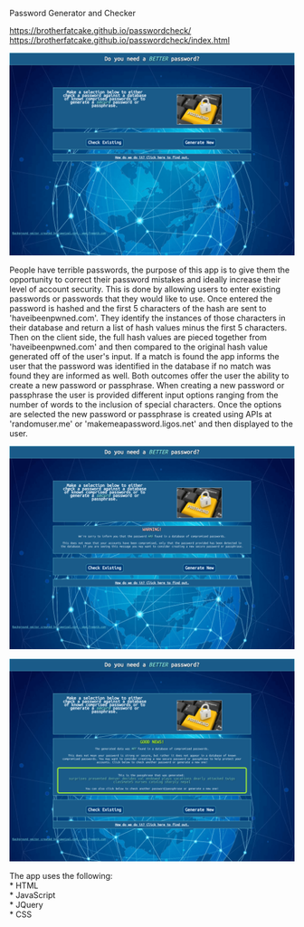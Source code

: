 Password Generator and Checker

https://brotherfatcake.github.io/passwordcheck/
<br>
https://brotherfatcake.github.io/passwordcheck/index.html


![Alt text](AppScreenshot.png?raw=true "Home Page")

People have terrible passwords, the purpose of this app is to give them the opportunity to correct their password mistakes and ideally increase their level of account security. This is done by allowing users to enter existing passwords or passwords that they would like to use. Once entered the password is hashed and the first 5 characters of the hash are sent to 'haveibeenpwned.com'. They identify the instances of those characters in their database and return a list of hash values minus the first 5 characters. Then on the client side, the full hash values are pieced together from 'haveibeenpwned.com' and then compared to the original hash value generated off of the user's input. If a match is found the app informs the user that the password was identified in the database if no match was found they are informed as well. Both outcomes offer the user the ability to create a new password or passphrase. When creating a new password or passphrase the user is provided different input options ranging from the number of words to the inclusion of special characters. Once the options are selected the new password or passphrase is created using APIs at 'randomuser.me' or 'makemeapassword.ligos.net' and then displayed to the user.



![Alt text](AppScreenshot-checked.png?raw=true "Checked results")

![Alt text](AppScreenshot-phrase.png?raw=true "New passphrase results")

The app uses the following: <br>
    * HTML <br>
    * JavaScript  <br>
    * JQuery  <br>
    * CSS

    
    